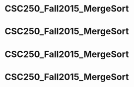 # CSC250_Fall2015_MergeSort 
# CSC250_Fall2015_MergeSort 
# CSC250_Fall2015_MergeSort 
# CSC250_Fall2015_MergeSort 
